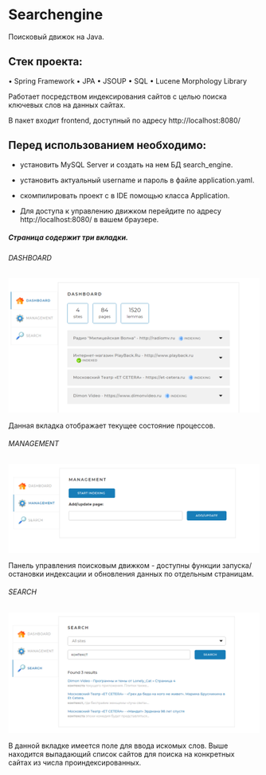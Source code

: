 # Searchengine

Поисковый движок на Java.

## Стек проекта:

• Spring Framework 
• JPA 
• JSOUP 
• SQL 
• Lucene Morphology Library 

Работает посредством индексирования сайтов с целью поиска ключевых слов на данных сайтах.

В пакет входит frontend, доступный по адресу http://localhost:8080/

## Перед использованием необходимо:

-  установить MySQL Server и создать на нем БД search_engine.

-  установить актуальный username и пароль в файле application.yaml.

-  скомпилировать проект с в IDE помощью класса Application.

-  Для доступа к управлению движком перейдите по адресу http://localhost:8080/  в вашем браузере.

##### Страница содержит три вкладки.

###### DASHBOARD
![Image alt](https://github.com/AlxndrKatz/SearchEngine/blob/main/readme/dashboard.png)

Данная вкладка отображает текущее состояние процессов.

###### MANAGEMENT
![Image alt](https://github.com/AlxndrKatz/SearchEngine/blob/main/readme/management.png)

Панель управления поисковым движком - доступны функции запуска/остановки индексации и обновления данных по отдельным страницам.

###### SEARCH
![Image alt](https://github.com/AlxndrKatz/SearchEngine/blob/main/readme/search.png)

В данной вкладке имеется поле для ввода искомых слов. Выше находится выпадающий список сайтов для поиска на конкретных сайтах из числа проиндексированных.

